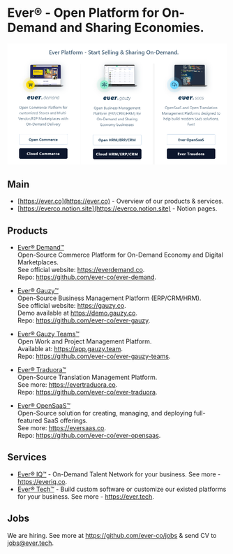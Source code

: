 # Ever® - Open Platform for On-Demand and Sharing Economies.

![Our Products](https://github.com/ever-co/.github/raw/develop/assets/images/ever_products.png)

## Main

- [https://ever.co](https://ever.co) - Overview of our products & services.
- [https://everco.notion.site](https://everco.notion.site) - Notion pages.

## Products

- [Ever® Demand™](https://github.com/ever-co/ever-demand)  
Open-Source Commerce Platform for On-Demand Economy and Digital Marketplaces.  
See official website: <https://everdemand.co>.  
Repo: <https://github.com/ever-co/ever-demand>.

- [Ever® Gauzy™](https://github.com/ever-co/ever-gauzy)  
Open-Source Business Management Platform (ERP/CRM/HRM).  
See official website: <https://gauzy.co>.  
Demo available at <https://demo.gauzy.co>.  
Repo: <https://github.com/ever-co/ever-gauzy>.

- [Ever® Gauzy Teams™](https://github.com/ever-co/ever-gauzy-teams)  
Open Work and Project Management Platform.  
Available at: <https://app.gauzy.team>.  
Repo: <https://github.com/ever-co/ever-gauzy-teams>.

- [Ever® Traduora™](https://github.com/ever-co/ever-traduora)  
Open-Source Translation Management Platform.  
See more: <https://evertraduora.co>.  
Repo: <https://github.com/ever-co/ever-traduora>.

- [Ever® OpenSaaS™](https://github.com/ever-co/ever-opensaas)  
Open-Source solution for creating, managing, and deploying full-featured SaaS offerings.  
See more: <https://eversaas.co>.  
Repo: <https://github.com/ever-co/ever-opensaas>.

## Services

- [Ever® IQ™](https://everiq.co) - On-Demand Talent Network for your business. See more - <https://everiq.co>.
- [Ever® Tech™](https://ever.tech) - Build custom software or customize our existed platforms for your business. See more - <https://ever.tech>.

## Jobs

We are hiring. See more at https://github.com/ever-co/jobs & send CV to <jobs@ever.tech>.
